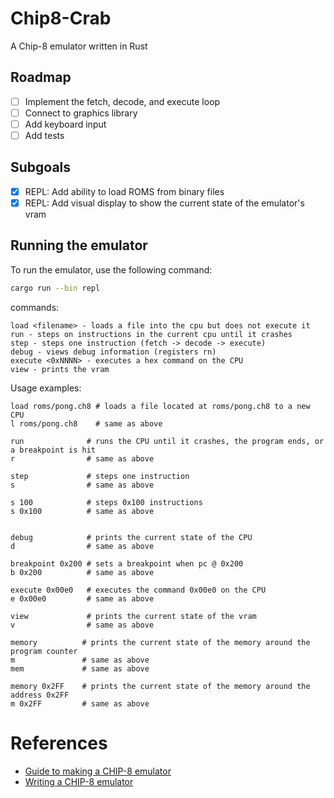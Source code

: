 # Chip8-Crab

A Chip-8 emulator written in Rust


## Roadmap

- [ ] Implement the fetch, decode, and execute loop 
- [ ] Connect to graphics library 
- [ ] Add keyboard input
- [ ] Add tests

## Subgoals

- [x] REPL: Add ability to load ROMS from binary files
- [x] REPL: Add visual display to show the current state of the emulator's vram

## Running the emulator

To run the emulator, use the following command:

```bash
cargo run --bin repl
```

commands:

```
load <filename> - loads a file into the cpu but does not execute it
run - steps on instructions in the current cpu until it crashes
step - steps one instruction (fetch -> decode -> execute)
debug - views debug information (registers rn)
execute <0xNNNN> - executes a hex command on the CPU 
view - prints the vram
```

Usage examples:

```
load roms/pong.ch8 # loads a file located at roms/pong.ch8 to a new CPU
l roms/pong.ch8    # same as above

run              # runs the CPU until it crashes, the program ends, or a breakpoint is hit
r                # same as above

step             # steps one instruction
s                # same as above

s 100            # steps 0x100 instructions
s 0x100          # same as above 


debug            # prints the current state of the CPU
d                # same as above

breakpoint 0x200 # sets a breakpoint when pc @ 0x200
b 0x200          # same as above

execute 0x00e0   # executes the command 0x00e0 on the CPU 
e 0x00e0         # same as above

view             # prints the current state of the vram
v                # same as above

memory          # prints the current state of the memory around the program counter
m               # same as above
mem             # same as above

memory 0x2FF    # prints the current state of the memory around the address 0x2FF
m 0x2FF         # same as above

```

# References

- [Guide to making a CHIP-8 emulator](https://tobiasvl.github.io/blog/write-a-chip-8-emulator/#display)
- [Writing a CHIP-8 emulator](https://austinmorlan.com/posts/chip8_emulator/)
